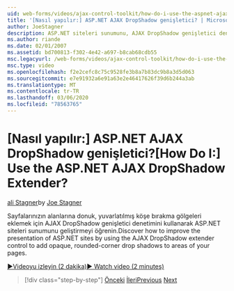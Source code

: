 ```yaml
---
uid: web-forms/videos/ajax-control-toolkit/how-do-i-use-the-aspnet-ajax-dropshadow-extender
title: '[Nasıl yapılır:] ASP.NET AJAX DropShadow genişletici? | Microsoft Docs'
author: JoeStagner
description: ASP.NET siteleri sunumunu, AJAX DropShadow genişletici denetimini kullanarak, o alanlara donuk, yuvarlatılmış köşe bırakma gölgeleri eklemek için nasıl geliştirebileceğinizi öğrenin...
ms.author: riande
ms.date: 02/01/2007
ms.assetid: bd700813-f302-4e42-a697-b8cab68cdb55
msc.legacyurl: /web-forms/videos/ajax-control-toolkit/how-do-i-use-the-aspnet-ajax-dropshadow-extender
msc.type: video
ms.openlocfilehash: f2e2cefc8c75c9528fe3b8a7b83dc9b8a3d5d063
ms.sourcegitcommit: e7e91932a6e91a63e2e46417626f39d6b244a3ab
ms.translationtype: MT
ms.contentlocale: tr-TR
ms.lasthandoff: 03/06/2020
ms.locfileid: "78563765"
---
```

# <a name="how-do-i-use-the-aspnet-ajax-dropshadow-extender"></a><span data-ttu-id="b2ee3-104">[Nasıl yapılır:] ASP.NET AJAX DropShadow genişletici?</span><span class="sxs-lookup"><span data-stu-id="b2ee3-104">[How Do I:] Use the ASP.NET AJAX DropShadow Extender?</span></span>

<span data-ttu-id="b2ee3-105">[ali Stagner](https://github.com/JoeStagner)</span><span class="sxs-lookup"><span data-stu-id="b2ee3-105">by [Joe Stagner](https://github.com/JoeStagner)</span></span>

<span data-ttu-id="b2ee3-106">Sayfalarınızın alanlarına donuk, yuvarlatılmış köşe bırakma gölgeleri eklemek için AJAX DropShadow genişletici denetimini kullanarak ASP.NET siteleri sunumunu geliştirmeyi öğrenin.</span><span class="sxs-lookup"><span data-stu-id="b2ee3-106">Discover how to improve the presentation of ASP.NET sites by using the AJAX DropShadow extender control to add opaque, rounded-corner drop shadows to areas of your pages.</span></span>

[<span data-ttu-id="b2ee3-107">&#9654;Videoyu izleyin (2 dakika)</span><span class="sxs-lookup"><span data-stu-id="b2ee3-107">&#9654; Watch video (2 minutes)</span></span>](https://channel9.msdn.com/Blogs/ASP-NET-Site-Videos/how-do-i-use-the-aspnet-ajax-dropshadow-extender)

> [!div class="step-by-step"]
> <span data-ttu-id="b2ee3-108">[Önceki](how-do-i-use-the-aspnet-ajax-togglebutton-extender.md)
> [İleri](how-do-i-use-the-aspnet-ajax-passwordstrength-extender.md)</span><span class="sxs-lookup"><span data-stu-id="b2ee3-108">[Previous](how-do-i-use-the-aspnet-ajax-togglebutton-extender.md)
[Next](how-do-i-use-the-aspnet-ajax-passwordstrength-extender.md)</span></span>
